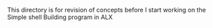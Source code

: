 This directory is for revision of concepts before I start working on the Simple shell Building program in ALX

